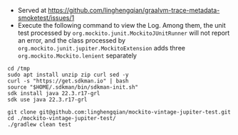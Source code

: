 - Served at https://github.com/linghengqian/graalvm-trace-metadata-smoketest/issues/1
- Execute the following command to view the Log. Among them, the unit test processed
  by `org.mockito.junit.MockitoJUnitRunner` will not report an error, and the class processed
  by `org.mockito.junit.jupiter.MockitoExtension` adds three `org.mockito.Mockito.lenient` separately

```shell
cd /tmp
sudo apt install unzip zip curl sed -y
curl -s "https://get.sdkman.io" | bash
source "$HOME/.sdkman/bin/sdkman-init.sh"
sdk install java 22.3.r17-grl
sdk use java 22.3.r17-grl

git clone git@github.com:linghengqian/mockito-vintage-jupiter-test.git
cd ./mockito-vintage-jupiter-test/
./gradlew clean test
```